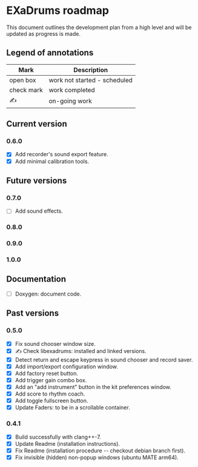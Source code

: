 # EXaDrums roadmap

This document outlines the development plan from a high level and will be updated as progress is made.

## Legend of annotations

| Mark       | Description                     |
| ---------- | ------------------------------- |
| open box   | work not started - scheduled    |
| check mark | work completed                  |
| &#9997;    | on-going work                   |

## Current version

### 0.6.0

- [x] Add recorder's sound export feature.
- [x] Add minimal calibration tools.

## Future versions

### 0.7.0

- [ ] Add sound effects.

### 0.8.0

### 0.9.0

### 1.0.0

## Documentation

- [ ] Doxygen: document code.

## Past versions

### 0.5.0

- [x] Fix sound chooser window size.
- [x] &#9997; Check libexadrums: installed and linked versions.
- [x] Detect return and escape keypress in sound chooser and record saver.
- [x] Add import/export configuration window.
- [x] Add factory reset button.
- [x] Add trigger gain combo box.
- [X] Add an "add instrument" button in the kit preferences window.
- [x] Add score to rhythm coach.
- [x] Add toggle fullscreen button.
- [x] Update Faders: to be in a scrollable container.

### 0.4.1

- [x] Build successfully with clang++-7.
- [x] Update Readme (installation instructions).
- [x] Fix Readme (installation procedure -- checkout debian branch first).
- [x] Fix invisible (hidden) non-popup windows (ubuntu MATE arm64).
